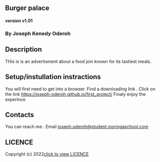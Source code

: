 ## Burger palace

#### version v1.01

### By Joseph Kenedy Oderoh

## Description 
THis is is an advertisment about a food join known for its tastiest meals.

## Setup/instullation instractions
You will first need to get into a browser.
Find a downloading link .
Click on the link https://joseph-oderoh.github.io/first_project/
Finaly enjoy the experince

## Contacts
You can reach me :
Email joseph.oderoh@student.moringaschool.com

## LICENCE  
Copyright (c) 2022[click to view LICENCE](LICENCE)